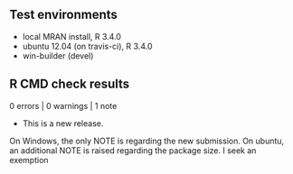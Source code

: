## Test environments
* local MRAN install, R 3.4.0
* ubuntu 12.04 (on travis-ci), R 3.4.0
* win-builder (devel)

## R CMD check results

0 errors | 0 warnings | 1 note

* This is a new release.

On Windows, the only NOTE is regarding the new submission.
On ubuntu, an additional NOTE is raised regarding the package size.
I seek an exemption


